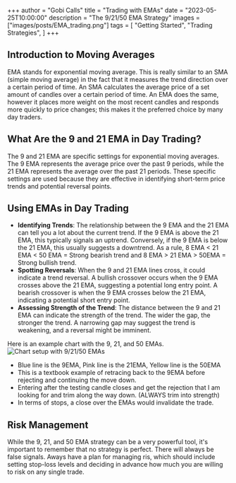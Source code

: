 +++ 
author = "Gobi Calls" 
title = "Trading with EMAs" 
date = "2023-05-25T10:00:00" 
description = "The 9/21/50 EMA Strategy" 
images = ["images/posts/EMA_trading.png"] 
tags = [
   "Getting Started", 
   "Trading Strategies", 
] 
+++

## Introduction to Moving Averages 
EMA stands for exponential moving average. This is really similar to an SMA (simple moving average) in the fact that it measures the trend direction over a certain period of time. An SMA calculates the average price of a set amount of candles over a certain period of time. An EMA does the same, however it places more weight on the most recent candles and responds more quickly to price changes; this makes it the preferred choice by many day traders.

## What Are the 9 and 21 EMA in Day Trading?
The 9 and 21 EMA are specific settings for exponential moving averages. The 9 EMA represents the average price over the past 9 periods, while the 21 EMA represents the average over the past 21 periods. These specific settings are used because they are effective in identifying short-term price trends and potential reversal points.

## Using EMAs in Day Trading
- **Identifying Trends**: The relationship between the 9 EMA and the 21 EMA can tell you a lot about the current trend. If the 9 EMA is above the 21 EMA, this typically signals an uptrend. Conversely, if the 9 EMA is below the 21 EMA, this usually suggests a downtrend. As a rule, 8 EMA < 21 EMA < 50 EMA = Strong bearish trend and 8 EMA > 21 EMA > 50EMA = Strong bullish trend.
- **Spotting Reversals**: When the 9 and 21 EMA lines cross, it could indicate a trend reversal. A bullish crossover occurs when the 9 EMA crosses above the 21 EMA, suggesting a potential long entry point. A bearish crossover is when the 9 EMA crosses below the 21 EMA, indicating a potential short entry point.
- **Assessing Strength of the Trend**: The distance between the 9 and 21 EMA can indicate the strength of the trend. The wider the gap, the stronger the trend. A narrowing gap may suggest the trend is weakening, and a reversal might be imminent.

Here is an example chart with the 9, 21, and 50 EMAs. 
![Chart setup with 9/21/50 EMAs](images/EMA_img3.png)
- Blue line is the 9EMA, Pink line is the 21EMA, Yellow line is the 50EMA 
- This is a textbook example of retracing back to the 9EMA before rejecting and continuing the move down. 
- Entering after the testing candle closes and get the rejection that I am looking for and trim along the way down. (ALWAYS trim into strength)
- In terms of stops, a close over the EMAs would invalidate the trade. 

## Risk Management
While the 9, 21, and 50 EMA strategy can be a very powerful tool, it's important to remember that no strategy is perfect. There will always be false signals. Aways have a plan for managing ris, which should include setting stop-loss levels and deciding in advance how much you are willing to risk on any single trade. 
